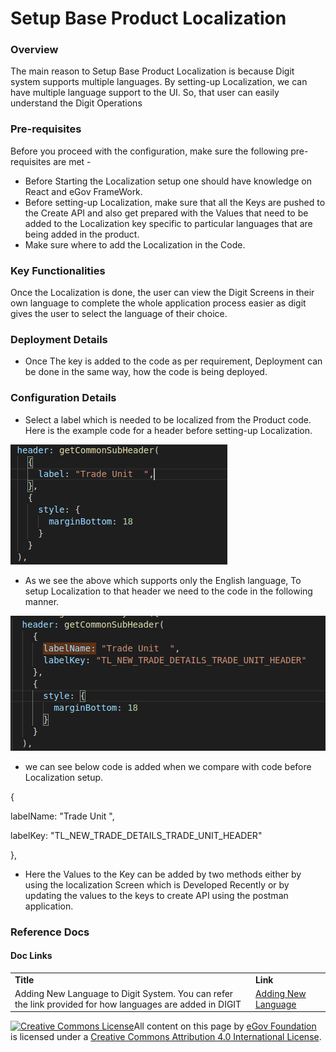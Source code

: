 # Setup Base Product Localization

### Overview <a href="#overview" id="overview"></a>

The main reason to Setup Base Product Localization is because Digit system supports multiple languages. By setting-up Localization, we can have multiple language support to the UI. So, that user can easily understand the Digit Operations

### Pre-requisites <a href="#pre-requisites" id="pre-requisites"></a>

Before you proceed with the configuration, make sure the following pre-requisites are met -

* Before Starting the Localization setup one should have knowledge on React and eGov FrameWork.
* Before setting-up Localization, make sure that all the Keys are pushed to the Create API and also get prepared with the Values that need to be added to the Localization key specific to particular languages that are being added in the product.
* Make sure where to add the Localization in the Code.

### Key Functionalities <a href="#key-functionalities" id="key-functionalities"></a>

Once the Localization is done, the user can view the Digit Screens in their own language to complete the whole application process easier as digit gives the user to select the language of their choice.

### Deployment Details <a href="#deployment-details" id="deployment-details"></a>

* Once The key is added to the code as per requirement, Deployment can be done in the same way, how the code is being deployed.

### Configuration Details <a href="#configuration-details" id="configuration-details"></a>

* Select a label which is needed to be localized from the Product code. Here is the example code for a header before setting-up Localization.

![](../../../../.gitbook/assets/example-2.png)

* As we see the above which supports only the English language, To setup Localization to that header we need to the code in the following manner.

![](../../../../.gitbook/assets/example-1.png)

* we can see below code is added when we compare with code before Localization setup.

{

labelName: "Trade Unit ",

labelKey: "TL\_NEW\_TRADE\_DETAILS\_TRADE\_UNIT\_HEADER"

},

* Here the Values to the Key can be added by two methods either by using the localization Screen which is Developed Recently or by updating the values to the keys to create API using the postman application.

### Reference Docs <a href="#reference-docs" id="reference-docs"></a>

#### Doc Links <a href="#doc-links" id="doc-links"></a>

|                                                                                                           |                                                                      |
| --------------------------------------------------------------------------------------------------------- | -------------------------------------------------------------------- |
| **Title**                                                                                                 | **Link**                                                             |
| Adding New Language to Digit System. You can refer the link provided for how languages are added in DIGIT | [Adding New Language](../setting-up-a-language/adding-a-language.md) |

[![Creative Commons License](https://i.creativecommons.org/l/by/4.0/80x15.png)​](http://creativecommons.org/licenses/by/4.0/)All content on this page by [eGov Foundation](https://egov.org.in) is licensed under a [Creative Commons Attribution 4.0 International License](http://creativecommons.org/licenses/by/4.0/).
